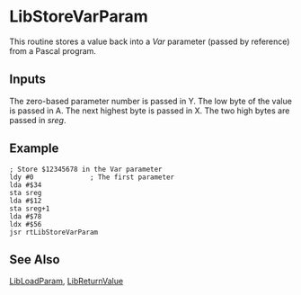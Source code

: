 # LibStoreVarParam

This routine stores a value back into a *Var* parameter
(passed by reference) from a Pascal program.

## Inputs

The zero-based parameter number is passed in Y. The low byte of the value
is passed in A. The next highest byte is passed in X. The two high bytes
are passed in *sreg*.

## Example

```
; Store $12345678 in the Var parameter
ldy #0              ; The first parameter
lda #$34
sta sreg
lda #$12
sta sreg+1
lda #$78
ldx #$56
jsr rtLibStoreVarParam
```

## See Also

[LibLoadParam](../libloadparam), [LibReturnValue](../libreturnvalue)
